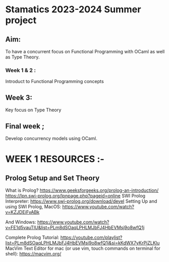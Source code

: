 # Stamatics 2023-2024 Summer project
## Aim:
 To have a concurrent focus on Functional Programming with OCaml as well as Type Theory. 

###  Week 1 & 2 : 
Introduct to Functional Programming concepts

## Week 3:
Key focus on Type Theory

 ## Final week ;
 Develop concurrency models using OCaml.


# WEEK 1 RESOURCES :-
## Prolog Setup and Set Theory
What is Prolog? 
https://www.geeksforgeeks.org/prolog-an-introduction/
https://lpn.swi-prolog.org/lpnpage.php?pageid=online
SWI Prolog Interpreter: https://www.swi-prolog.org/download/devel 
Setting Up and using SWI Prolog, MacOS:  https://www.youtube.com/watch?v=KZJDEiFvABk

And Windows: https://www.youtube.com/watch?v=FE1d5vauTlU&list=PLm8dSOaqLPHLMJbFJ4HbEVMsj9o8wfQ1j

Complete Prolog Tutorial: https://youtube.com/playlist?list=PLm8dSOaqLPHLMJbFJ4HbEVMsj9o8wfQ1j&si=kKdWX7yKrPiZLKlu
MacVim Text Editor for mac (or use vim, touch commands on terminal for shell):
https://macvim.org/






